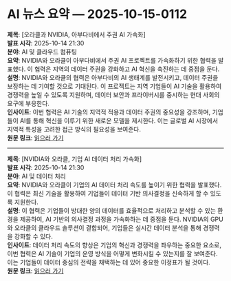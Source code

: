 # AI 뉴스 요약 — 2025-10-15-0112

**제목**: [오라클과 NVIDIA, 아부다비에서 주권 AI 가속화]  
**발표 시각**: 2025-10-14 21:30  
**분야**: AI 및 클라우드 컴퓨팅  
**요약**: NVIDIA와 오라클이 아부다비에서 주권 AI 프로젝트를 가속화하기 위한 협력을 발표했다. 이 협력은 지역의 데이터 주권을 강화하고 AI 혁신을 촉진하는 데 중점을 둔다.  
**설명**: NVIDIA와 오라클의 협력은 아부다비의 AI 생태계를 발전시키고, 데이터 주권을 보장하는 데 기여할 것으로 기대된다. 이 프로젝트는 지역 기업들이 AI 기술을 활용하여 경쟁력을 높일 수 있도록 지원하며, 데이터 보안과 프라이버시를 중시하는 현대 사회의 요구에 부응한다.  
**인사이트**: 이번 협력은 AI 기술의 지역적 적용과 데이터 주권의 중요성을 강조하며, 기업들이 AI를 통해 혁신을 이루기 위한 새로운 모델을 제시한다. 이는 글로벌 AI 시장에서 지역적 특성을 고려한 접근 방식의 필요성을 보여준다.  
**원문 링크**: [읽으러 가기](https://blogs.nvidia.com/blog/oracle-nvidia-accelerate-sovereign-ai-abu-dhabi/)

---

**제목**: [NVIDIA와 오라클, 기업 AI 데이터 처리 가속화]  
**발표 시각**: 2025-10-14 21:30  
**분야**: AI 및 데이터 처리  
**요약**: NVIDIA와 오라클이 기업의 AI 데이터 처리 속도를 높이기 위한 협력을 발표했다. 이 협력은 최신 기술을 활용하여 기업들이 데이터 기반 의사결정을 신속하게 할 수 있도록 지원한다.  
**설명**: 이 협력은 기업들이 방대한 양의 데이터를 효율적으로 처리하고 분석할 수 있는 환경을 제공하여, AI 기반의 의사결정 과정을 가속화하는 데 중점을 둔다. NVIDIA의 GPU와 오라클의 클라우드 솔루션이 결합되어, 기업들은 실시간 데이터 분석을 통해 경쟁력을 강화할 수 있다.  
**인사이트**: 데이터 처리 속도의 향상은 기업의 혁신과 경쟁력을 좌우하는 중요한 요소로, 이번 협력은 AI 기술이 기업의 운영 방식을 어떻게 변화시킬 수 있는지를 잘 보여준다. 이는 기업들이 데이터 중심의 전략을 채택하는 데 있어 중요한 이정표가 될 것이다.  
**원문 링크**: [읽으러 가기](https://blogs.nvidia.com/blog/nvidia-oracle-accelerate-enterprise-ai-data-processing/)
